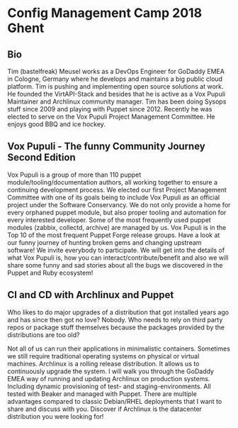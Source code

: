 # Config Management Camp 2018 Ghent

## Bio

Tim (bastelfreak) Meusel works as a DevOps Engineer for GoDaddy EMEA in Cologne,
Germany where he develops and maintains a big public cloud platform. Tim is
pushing and implementing open source solutions at work. He founded the
VirtAPI-Stack and besides that he is active as a Vox Pupuli Maintainer and
Archlinux community manager. Tim has been doing Sysops stuff since 2009 and
playing with Puppet since 2012. Recently he was elected to serve on the Vox
Pupuli Project Management Committee. He enjoys good BBQ and ice hockey.

## Vox Pupuli - The funny Community Journey Second Edition

Vox Pupuli is a group of more than 110 puppet module/tooling/documentation
authors, all working together to ensure a continuing development process. We
elected our first Project Management Committee with one of its goals being to
include Vox Pupuli as an official project under the Software Conservancy. We do
not only provide a home for every orphaned puppet module, but also proper
tooling and automation for every interested developer. Some of the most
frequently used puppet modules (zabbix, collectd, archive)
are managed by us. Vox Pupuli is in the Top 10 of the most frequent Puppet Forge release
groups. Have a look at our funny journey of hunting broken gems and changing
upstream software! We invite everybody to participate. We will get into the
details of what Vox Pupuli is, how you can interact/contribute/benefit and also
we will share some funny and sad stories about all the bugs we discovered in
the Puppet and Ruby ecosystem!

## CI and CD with Archlinux and Puppet

Who likes to do major upgrades of a distribution that got installed years ago
and has since then got no love? Nobody. Who needs to rely on third party repos or
package stuff themselves because the packages provided by the distributions are too
old?

Not all of us can run their applications in minimalistic containers. Sometimes
we still require traditional operating systems on physical or virtual machines.
Archlinux is a rolling release distribution. It allows us to continuously
upgrade the system. I will walk you through the GoDaddy EMEA way of running and
updating Archlinux on production systems. Including dynamic provisioning of
test- and staging-environments. All tested with Beaker and managed with Puppet.
There are multiple advantages compared to classic Debian/RHEL deployments that
I want to share and discuss with you. Discover if Archlinux is the datacenter
distribution you were looking for!

